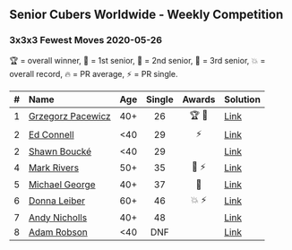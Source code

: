 ## Senior Cubers Worldwide - Weekly Competition
### 3x3x3 Fewest Moves 2020-05-26

🏆 = overall winner, 🥇 = 1st senior, 🥈 = 2nd senior, 🥉 = 3rd senior, 💥 = overall record, 🔥 = PR average, ⚡ = PR single.

| # | Name | Age | Single | Awards | Solution |
| :--: | :-- | :--: | :--: | :--: | :-- |
| 1 | [<span style="white-space: nowrap">Grzegorz Pacewicz</span>](../../persons/grzegorz_pacewicz/333fm.md) | 40+ | 26 | <span style="white-space: nowrap">🏆 🥇</span> | [Link](https://www.facebook.com/events/2622968941252005/permalink/2623152611233638/) |
| 2 | [<span style="white-space: nowrap">Ed Connell</span>](../../persons/ed_connell/333fm.md) | <40 | 29 | ⚡ | [Link](https://www.facebook.com/events/2622968941252005/permalink/2625580534324179/) |
| 2 | [<span style="white-space: nowrap">Shawn Boucké</span>](../../persons/shawn_boucke/333fm.md) | <40 | 29 |  | [Link](https://www.facebook.com/events/2622968941252005/permalink/2623283234553909/) |
| 4 | [<span style="white-space: nowrap">Mark Rivers</span>](../../persons/mark_rivers/333fm.md) | 50+ | 35 | <span style="white-space: nowrap">🥈 ⚡</span> | [Link](https://www.facebook.com/events/2622968941252005/permalink/2628004390748460/) |
| 5 | [<span style="white-space: nowrap">Michael George</span>](../../persons/michael_george/333fm.md) | 40+ | 37 | 🥉 | [Link](https://www.facebook.com/events/2622968941252005/permalink/2626255534256679/) |
| 6 | [<span style="white-space: nowrap">Donna Leiber</span>](../../persons/donna_leiber/333fm.md) | 60+ | 46 | <span style="white-space: nowrap">💥 ⚡</span> | [Link](https://www.facebook.com/events/2622968941252005/permalink/2623457794536453/) |
| 7 | [<span style="white-space: nowrap">Andy Nicholls</span>](../../persons/andy_nicholls/333fm.md) | 40+ | 48 |  | [Link](https://www.facebook.com/events/2622968941252005/permalink/2623689781179921/) |
| 8 | [<span style="white-space: nowrap">Adam Robson</span>](../../persons/adam_robson/333fm.md) | <40 | DNF |  | [Link](https://www.facebook.com/events/2622968941252005/permalink/2624514677764098/) |

<!-- Global site tag (gtag.js) - Google Analytics -->
<script async src="https://www.googletagmanager.com/gtag/js?id=UA-86348435-3"></script>
<script>window.dataLayer = window.dataLayer || []; function gtag() {dataLayer.push(arguments);} gtag('js', new Date()); gtag('config', 'UA-86348435-3');</script>
